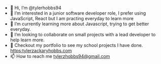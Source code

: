 - 👋 Hi, I’m @tylerhobbs94
- 👀 I’m interested in a junior software developer role, I prefer using JavaScript, React but I am practing everyday to learn more
- 🌱 I’m currently learning more about Javascript, trying to get better everyday.
- 💞️ I’m looking to collaborate on small projects with a lead developer to help learn more.  
- 🤯 Checkout my portfolio to see my school projects I have done. [https:tylerzackaryhobbs.com](https:tylerzackaryhobbs.com)
- 📫 How to reach me tylerzhobbs94@gmail.com 


<!---
tylerhobbs94/tylerhobbs94 is a ✨ special ✨ repository because its `README.md` (this file) appears on your GitHub profile.
You can click the Preview link to take a look at your changes.
--->
